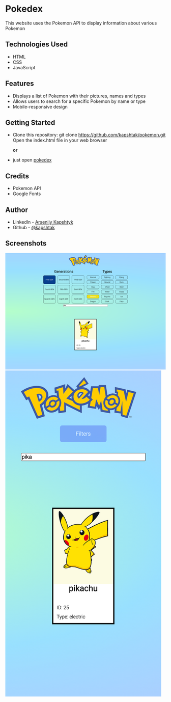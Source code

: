 # Pokedex
This website uses the Pokemon API to display information about various Pokemon

## Technologies Used
- HTML
- CSS
- JavaScript

## Features
- Displays a list of Pokemon with their pictures, names and types
- Allows users to search for a specific Pokemon by name or type
- Mobile-responsive design

## Getting Started
- Clone this repository: git clone https://github.com/kapshtak/pokemon.git
Open the index.html file in your web browser

  __or__

- just open [pokedex](https://kapshtak.github.io/pokemon/)

## Credits
- Pokemon API
- Google Fonts

## Author
- LinkedIn - [Arseniiy Kapshtyk](https://www.linkedin.com/in/arseniiy-kapshtyk-408a1a253/)
- Github - [@kapshtak](https://github.com/Kapshtak)

## Screenshots
![desktop](https://github.com/Kapshtak/pokemon/blob/main/screenshots/desktop.png)
![mobile](<https://github.com/Kapshtak/pokemon/blob/main/screenshots/iPhoneSE.png>)